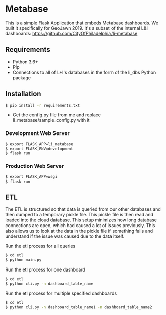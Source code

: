 # Metabase
This is a simple Flask Application that embeds Metabase dashboards. We built it specifically for GeoJawn 2019.
It's a subset of the internal L&I dashboards: https://github.com/CityOfPhiladelphia/li-metabase


## Requirements
- Python 3.6+
- Pip
- Connections to all of L+I's databases in the form of the li_dbs Python package

## Installation
```bash
$ pip install -r requirements.txt
```
- Get the config.py file from me and replace li_metabase/sample_config.py with it

### Development Web Server
```bash
$ export FLASK_APP=li_metabase
$ export FLASK_ENV=development
$ flask run
```

### Production Web Server
```bash
$ export FLASK_APP=wsgi
$ flask run
```

## ETL
The ETL is structured so that data is queried from our other databases and then dumped to a temporary pickle file. This pickle file is then read and loaded into the cloud database. This setup minimizes how long database connections are open, which had caused a lot of issues previously. This also allows us to look at the data in the pickle file if something fails and understand if the issue was caused due to the data itself.

Run the etl process for all queries 
```bash
$ cd etl
$ python main.py
```
Run the etl process for one dashboard 

```bash
$ cd etl
$ python cli.py -n dashboard_table_name
``` 
Run the etl process for multiple specified dashboards 
```bash
$ cd etl
$ python cli.py -n dashboard_table_name1 -n dashboard_table_name2
``` 
